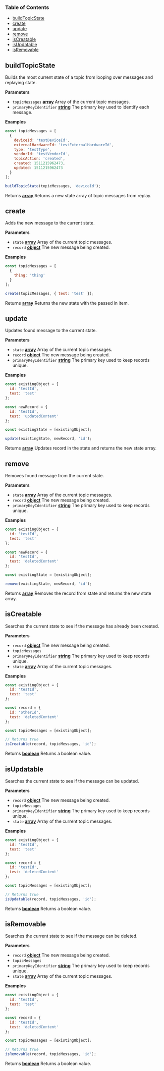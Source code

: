 ### Table of Contents

* [buildTopicState](#buildtopicstate)
* [create](#create)
* [update](#update)
* [remove](#remove)
* [isCreatable](#iscreatable)
* [isUpdatable](#isupdatable)
* [isRemovable](#isremovable)

## buildTopicState

Builds the most current state of a topic from looping over messages and replaying state.

**Parameters**

* `topicMessages` **[array](https://developer.mozilla.org/docs/Web/JavaScript/Reference/Global_Objects/Array)** Array of the current topic messages.
* `primaryKeyIdentifier` **[string](https://developer.mozilla.org/docs/Web/JavaScript/Reference/Global_Objects/String)** The primary key used to identify each message.

**Examples**

```javascript
const topicMessages = [
  {
    deviceId: 'testDeviceId',
    externalHardwareId: 'testExternalHardwareId',
    type: 'testType',
    vendorId: 'testVendorId',
    topicAction: 'created',
    created: 1511215962473,
    updated: 1511215962473
  }
];

buildTopicState(topicMessages, 'deviceId');
```

Returns **[array](https://developer.mozilla.org/docs/Web/JavaScript/Reference/Global_Objects/Array)** Returns a new state array of topic messages from replay.

## create

Adds the new message to the current state.

**Parameters**

* `state` **[array](https://developer.mozilla.org/docs/Web/JavaScript/Reference/Global_Objects/Array)** Array of the current topic messages.
* `record` **[object](https://developer.mozilla.org/docs/Web/JavaScript/Reference/Global_Objects/Object)** The new message being created.

**Examples**

```javascript
const topicMessages = [
  {
    thing: 'thing'
  }
];

create(topicMessages, { test: 'test' });
```

Returns **[array](https://developer.mozilla.org/docs/Web/JavaScript/Reference/Global_Objects/Array)** Returns the new state with the passed in item.

## update

Updates found message to the current state.

**Parameters**

* `state` **[array](https://developer.mozilla.org/docs/Web/JavaScript/Reference/Global_Objects/Array)** Array of the current topic messages.
* `record` **[object](https://developer.mozilla.org/docs/Web/JavaScript/Reference/Global_Objects/Object)** The new message being created.
* `primaryKeyIdentifier` **[string](https://developer.mozilla.org/docs/Web/JavaScript/Reference/Global_Objects/String)** The primary key used to keep records unique.

**Examples**

```javascript
const existingObject = {
  id: 'testId',
  test: 'test'
};

const newRecord = {
  id: 'testId',
  test: 'updatedContent'
};

const existingState = [existingObject];

update(existingState, newRecord, 'id');
```

Returns **[array](https://developer.mozilla.org/docs/Web/JavaScript/Reference/Global_Objects/Array)** Updates record in the state and returns the new state array.

## remove

Removes found message from the current state.

**Parameters**

* `state` **[array](https://developer.mozilla.org/docs/Web/JavaScript/Reference/Global_Objects/Array)** Array of the current topic messages.
* `record` **[object](https://developer.mozilla.org/docs/Web/JavaScript/Reference/Global_Objects/Object)** The new message being created.
* `primaryKeyIdentifier` **[string](https://developer.mozilla.org/docs/Web/JavaScript/Reference/Global_Objects/String)** The primary key used to keep records unique.

**Examples**

```javascript
const existingObject = {
  id: 'testId',
  test: 'test'
};

const newRecord = {
  id: 'testId',
  test: 'deletedContent'
};

const existingState = [existingObject];

remove(existingState, newRecord, 'id');
```

Returns **[array](https://developer.mozilla.org/docs/Web/JavaScript/Reference/Global_Objects/Array)** Removes the record from state and returns the new state array.

## isCreatable

Searches the current state to see if the message has already been created.

**Parameters**

* `record` **[object](https://developer.mozilla.org/docs/Web/JavaScript/Reference/Global_Objects/Object)** The new message being created.
* `topicMessages`
* `primaryKeyIdentifier` **[string](https://developer.mozilla.org/docs/Web/JavaScript/Reference/Global_Objects/String)** The primary key used to keep records unique.
* `state` **[array](https://developer.mozilla.org/docs/Web/JavaScript/Reference/Global_Objects/Array)** Array of the current topic messages.

**Examples**

```javascript
const existingObject = {
  id: 'testId',
  test: 'test'
};

const record = {
  id: 'otherId',
  test: 'deletedContent'
};

const topicMessages = [existingObject];

// Returns true
isCreatable(record, topicMessages, 'id');
```

Returns **[boolean](https://developer.mozilla.org/docs/Web/JavaScript/Reference/Global_Objects/Boolean)** Returns a boolean value.

## isUpdatable

Searches the current state to see if the message can be updated.

**Parameters**

* `record` **[object](https://developer.mozilla.org/docs/Web/JavaScript/Reference/Global_Objects/Object)** The new message being created.
* `topicMessages`
* `primaryKeyIdentifier` **[string](https://developer.mozilla.org/docs/Web/JavaScript/Reference/Global_Objects/String)** The primary key used to keep records unique.
* `state` **[array](https://developer.mozilla.org/docs/Web/JavaScript/Reference/Global_Objects/Array)** Array of the current topic messages.

**Examples**

```javascript
const existingObject = {
  id: 'testId',
  test: 'test'
};

const record = {
  id: 'testId',
  test: 'deletedContent'
};

const topicMessages = [existingObject];

// Returns true
isUpdatable(record, topicMessages, 'id');
```

Returns **[boolean](https://developer.mozilla.org/docs/Web/JavaScript/Reference/Global_Objects/Boolean)** Returns a boolean value.

## isRemovable

Searches the current state to see if the message can be deleted.

**Parameters**

* `record` **[object](https://developer.mozilla.org/docs/Web/JavaScript/Reference/Global_Objects/Object)** The new message being created.
* `topicMessages`
* `primaryKeyIdentifier` **[string](https://developer.mozilla.org/docs/Web/JavaScript/Reference/Global_Objects/String)** The primary key used to keep records unique.
* `state` **[array](https://developer.mozilla.org/docs/Web/JavaScript/Reference/Global_Objects/Array)** Array of the current topic messages.

**Examples**

```javascript
const existingObject = {
  id: 'testId',
  test: 'test'
};

const record = {
  id: 'testId',
  test: 'deletedContent'
};

const topicMessages = [existingObject];

// Returns true
isRemovable(record, topicMessages, 'id');
```

Returns **[boolean](https://developer.mozilla.org/docs/Web/JavaScript/Reference/Global_Objects/Boolean)** Returns a boolean value.

